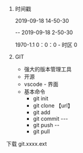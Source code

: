 1. 时间戳



    2019-09-18 14-50-30

   -- 2019-09-18 2-50-30



   1970-1.1 0：0：0  - 时区 0


2. GIT
    - 强大的版本管理工具
    - 开源
    - vscode - 界面
    - 基本命令
        - git init 
        - git clone  【url】
        - git add
        - git commit ---
        - git push  --
        - git pull

下载 git.xxxx.ext





